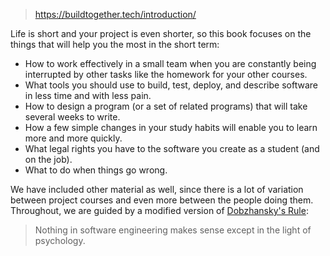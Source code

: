 
> https://buildtogether.tech/introduction/

Life is short and your project is even shorter, so this book focuses on the things that will help you the most in the short term:

- How to work effectively in a small team when you are constantly being interrupted by other tasks like the homework for your other courses.
- What tools you should use to build, test, deploy, and describe software in less time and with less pain.
- How to design a program (or a set of related programs) that will take several weeks to write.
- How a few simple changes in your study habits will enable you to learn more and more quickly.
- What legal rights you have to the software you create as a student (and on the job).
- What to do when things go wrong.

We have included other material as well, since there is a lot of variation between project courses and even more between the people doing them. Throughout, we are guided by a modified version of [Dobzhansky's Rule](https://en.wikipedia.org/wiki/Nothing_in_Biology_Makes_Sense_Except_in_the_Light_of_Evolution):

> Nothing in software engineering makes sense except in the light of psychology.
